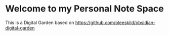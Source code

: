 # Welcome to my Personal Note Space
This is a Digital Garden based on https://github.com/oleeskild/obsidian-digital-garden
